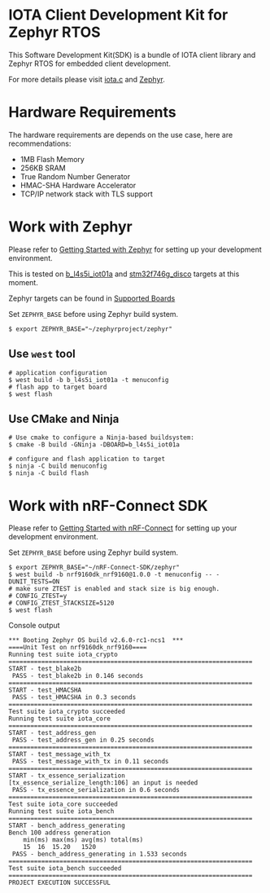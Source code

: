 # IOTA Client Development Kit for Zephyr RTOS

This Software Development Kit(SDK) is a bundle of IOTA client library and Zephyr RTOS for embedded client development.

For more details please visit [iota.c](https://iota-c-client.readthedocs.io/en/latest/index.html) and [Zephyr](https://docs.zephyrproject.org/latest/introduction/index.html).

# Hardware Requirements

The hardware requirements are depends on the use case, here are recommendations:

* 1MB Flash Memory
* 256KB SRAM
* True Random Number Generator
* HMAC-SHA Hardware Accelerator
* TCP/IP network stack with TLS support

# Work with Zephyr

Please refer to [Getting Started with Zephyr](https://docs.zephyrproject.org/latest/getting_started/index.html) for setting up your development environment.

This is tested on [b_l4s5i_iot01a](https://docs.zephyrproject.org/latest/boards/arm/b_l4s5i_iot01a/doc/index.html) and [stm32f746g_disco](https://docs.zephyrproject.org/latest/boards/arm/stm32f746g_disco/doc/index.html) targets at this moment.

Zephyr targets can be found in [Supported Boards](https://docs.zephyrproject.org/latest/boards/index.html)

Set `ZEPHYR_BASE` before using Zephyr build system.

```shell
$ export ZEPHYR_BASE="~/zephyrproject/zephyr"
```

## Use `west` tool

```shell
# application configuration
$ west build -b b_l4s5i_iot01a -t menuconfig
# flash app to target board
$ west flash
```

## Use CMake and Ninja

```shell
# Use cmake to configure a Ninja-based buildsystem:
$ cmake -B build -GNinja -DBOARD=b_l4s5i_iot01a

# configure and flash application to target
$ ninja -C build menuconfig
$ ninja -C build flash
```

# Work with nRF-Connect SDK

Please refer to [Getting Started with nRF-Connect](https://developer.nordicsemi.com/nRF_Connect_SDK/doc/latest/nrf/getting_started.html) for setting up your development environment.

Set `ZEPHYR_BASE` before using Zephyr build system.

```shell
$ export ZEPHYR_BASE="~/nRF-Connect-SDK/zephyr"
$ west build -b nrf9160dk_nrf9160@1.0.0 -t menuconfig -- -DUNIT_TESTS=ON
# make sure ZTEST is enabled and stack size is big enough.
# CONFIG_ZTEST=y
# CONFIG_ZTEST_STACKSIZE=5120
$ west flash
```

Console output

```
*** Booting Zephyr OS build v2.6.0-rc1-ncs1  ***
====Unit Test on nrf9160dk_nrf9160====
Running test suite iota_crypto
===================================================================
START - test_blake2b
 PASS - test_blake2b in 0.146 seconds
===================================================================
START - test_HMACSHA
 PASS - test_HMACSHA in 0.3 seconds
===================================================================
Test suite iota_crypto succeeded
Running test suite iota_core
===================================================================
START - test_address_gen
 PASS - test_address_gen in 0.25 seconds
===================================================================
START - test_message_with_tx
 PASS - test_message_with_tx in 0.11 seconds
===================================================================
START - tx_essence_serialization
[tx_essence_serialize_length:106] an input is needed
 PASS - tx_essence_serialization in 0.6 seconds
===================================================================
Test suite iota_core succeeded
Running test suite iota_bench
===================================================================
START - bench_address_generating
Bench 100 address generation
	min(ms)	max(ms)	avg(ms)	total(ms)
	15	16	15.20	1520
 PASS - bench_address_generating in 1.533 seconds
===================================================================
Test suite iota_bench succeeded
===================================================================
PROJECT EXECUTION SUCCESSFUL
```
